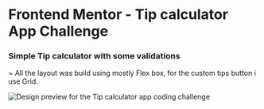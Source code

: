 # Frontend Mentor - Tip calculator App Challenge


### Simple Tip calculator with some validations
= All the layout was build using mostly Flex box, for the custom tips button i use Grid.

![Design preview for the Tip calculator app coding challenge](./design/tip-calculator.png)
